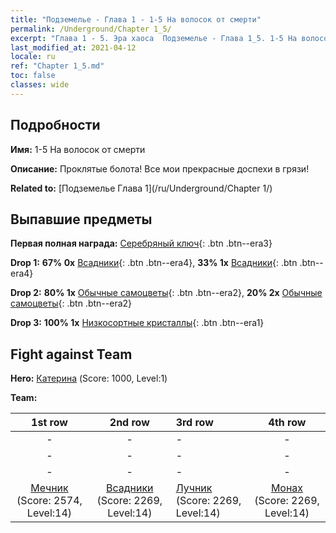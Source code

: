 ```yaml
---
title: "Подземелье - Глава 1 - 1-5 На волосок от смерти"
permalink: /Underground/Chapter 1_5/
excerpt: "Глава 1 - 5. Эра хаоса  Подземелье - Глава 1_5. 1-5 На волосок от смерти"
last_modified_at: 2021-04-12
locale: ru
ref: "Chapter 1_5.md"
toc: false
classes: wide
---
```


## Подробности

 **Имя:** 1-5 На волосок от смерти

 **Описание:** Проклятые болота! Все мои прекрасные доспехи в грязи!

 **Related to:** [Подземелье Глава 1](/ru/Underground/Chapter 1/)

## Выпавшие предметы

 **Первая полная награда:** [Серебряный ключ](/ru/Items/con_693/){: .btn .btn--era3}

 **Drop 1:** **67% 0x** [Всадники](/ru/Items/unt_195/){: .btn .btn--era4}, **33% 1x** [Всадники](/ru/Items/unt_195/){: .btn .btn--era4}

 **Drop 2:** **80% 1x** [Обычные самоцветы](/ru/Items/mat_10/){: .btn .btn--era2}, **20% 2x** [Обычные самоцветы](/ru/Items/mat_10/){: .btn .btn--era2}

 **Drop 3:** **100% 1x** [Низкосортные кристаллы](/ru/Items/mat_5/){: .btn .btn--era1}


## Fight against Team
 **Hero:** [Катерина](/ru/heroes/Catherine/) (Score: 1000, Level:1)

 **Team:**


  | 1st row | 2nd row | 3rd row | 4th row |
  |:----:|:----:|:----|:----:|
  | - | - | - | - |
  | - | - | - | - |
  | - | - | - | - |
  | [Мечник](/ru/units/Swordsman/) (Score: 2574, Level:14)  | [Всадники](/ru/units/Cavalier/) (Score: 2269, Level:14)  | [Лучник](/ru/units/Marksman/) (Score: 2269, Level:14)  | [Монах](/ru/units/Monk/) (Score: 2269, Level:14)  |


